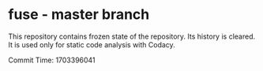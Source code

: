 # fuse - master branch

This repository contains frozen state of the repository.
Its history is cleared. It is used only for static code
analysis with Codacy.

Commit Time: 1703396041